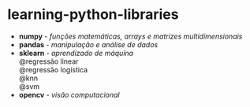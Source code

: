 # learning-python-libraries

- <b>numpy</b> - <i>funções matemáticas, arrays e matrizes multidimensionais </i><br>
- <b>pandas</b> - <i>manipulação e análise de dados</i><br>
- <b>sklearn</b> - <i>aprendizado de máquina</i><br>
@regressão linear <br>
@regressão logística <br>
@knn <br>
@svm
- <b>opencv</b> - <i>visão computacional</i><br>
